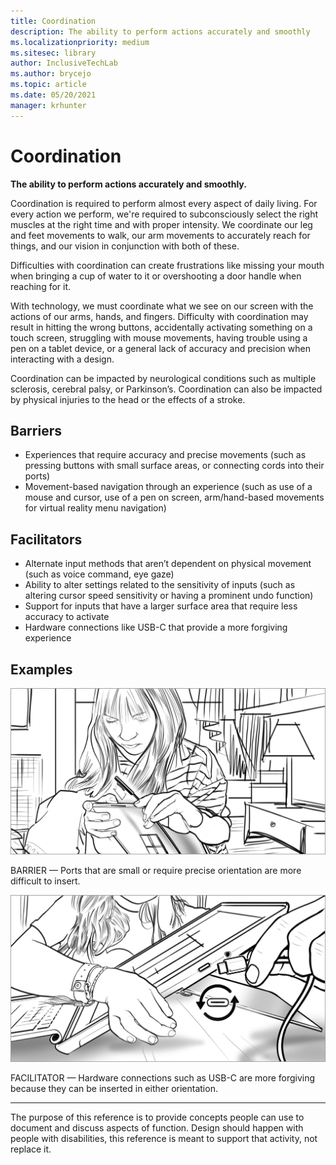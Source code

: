```yaml
---
title: Coordination
description: The ability to perform actions accurately and smoothly
ms.localizationpriority: medium
ms.sitesec: library
author: InclusiveTechLab
ms.author: brycejo 
ms.topic: article
ms.date: 05/20/2021
manager: krhunter
---
```


# Coordination

**The ability to perform actions accurately and smoothly.**

Coordination is required to perform almost every aspect of daily living. For every action we perform, we're required to subconsciously select the right muscles at the right time and with proper intensity. We coordinate our leg and feet movements to walk, our arm movements to accurately reach for things, and our vision in conjunction with both of these.

Difficulties with coordination can create frustrations like missing your mouth when bringing a cup of water to it or overshooting a door handle when reaching for it.

With technology, we must coordinate what we see on our screen with the actions of our arms, hands, and fingers. Difficulty with coordination may result in hitting the wrong buttons, accidentally activating something on a touch screen, struggling with mouse movements, having trouble using a pen on a tablet device, or a general lack of accuracy and precision when interacting with a design.

Coordination can be impacted by neurological conditions such as multiple sclerosis, cerebral palsy, or Parkinson’s. Coordination can also be impacted by physical injuries to the head or the effects of a stroke.

## Barriers

* Experiences that require accuracy and precise movements (such as pressing buttons with small surface areas, or connecting cords into their ports)​
* Movement-based navigation through an experience (such as use of a mouse and cursor, use of a pen on screen, arm/hand-based movements for virtual reality menu navigation)​

## Facilitators
* Alternate input methods that aren’t dependent on physical movement (such as voice command, eye gaze)​
* Ability to alter settings related to the sensitivity of inputs (such as altering cursor speed sensitivity or having a prominent undo function)​
* Support for inputs that have a larger surface area that require less accuracy to activate​
* Hardware connections like USB-C that provide a more forgiving experience​


## Examples

![A woman concentrates as she tries to align a charging cable connector with the port on her tablet.](images/Mobility_Coordination_Barrier.jpg)

BARRIER — Ports that are small or require precise orientation are more difficult to insert.

![The woman connects a charging cable to her laptop even though the port is facing away from her and she can’t really see it. A diagram shows the connector is symmetrical and can be plugged in with either side up.](images/Mobility_Coordination_Facilitator.jpg)

FACILITATOR — Hardware connections such as USB-C are more forgiving because they can be inserted in either orientation.

[comment]: # (Footer statement)
___
The purpose of this reference is to provide concepts people can use to document and discuss aspects of function. Design should happen with people with disabilities, this reference is meant to support that activity, not replace it. 